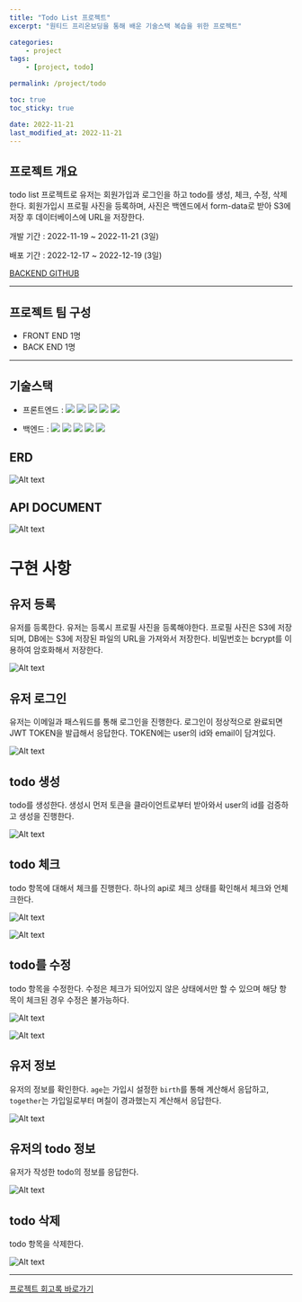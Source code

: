 ```yaml
---
title: "Todo List 프로젝트"
excerpt: "원티드 프리온보딩을 통해 배운 기술스택 복습을 위한 프로젝트"

categories:
    - project
tags:
    - [project, todo]

permalink: /project/todo

toc: true
toc_sticky: true

date: 2022-11-21
last_modified_at: 2022-11-21
---
```


## 프로젝트 개요
todo list 프로젝트로 유저는 회원가입과 로그인을 하고 todo를 생성, 체크, 수정, 삭제한다. 회원가입시 프로필 사진을 등록하며, 사진은 백엔드에서 form-data로 받아 S3에 저장 후 데이터베이스에 URL을 저장한다.

개발 기간 : 2022-11-19 ~ 2022-11-21 (3일)

배포 기간 : 2022-12-17 ~ 2022-12-19 (3일)

<!-- [FRONTEND GITHUB]() -->

[BACKEND GITHUB](https://github.com/sw1104/todo-server-api.git)

---

## 프로젝트 팀 구성

-   FRONT END 1명
-   BACK END 1명

---

## 기술스택

-   프론트엔드 :
    <img src="https://img.shields.io/badge/TypeScript-3178C6?style=flat-square&logo=TypeScript&logoColor=white"/></a> <img src="https://img.shields.io/badge/React.js-58c3cc?style=flat-square&logo=React&logoColor=white"/> <img src="https://img.shields.io/badge/ReactQuery-FF4154?style=flat-square&logo=ReactQuery&logoColor=white"/></a> <img src="https://img.shields.io/badge/recoil-1C1E21?style=flat-square&logo=recoil&logoColor=white"/></a> <img src="https://img.shields.io/badge/toast-515CE6?style=flat-square&logo=toast&logoColor=white"/></a>

-   백엔드 : 
    <img src="https://img.shields.io/badge/TypeScript-3178C6?style=flat-square&logo=TypeScript&logoColor=white"/></a> <img src="https://img.shields.io/badge/NestJs-E0234E?style=flat-square&logo=NestJs&logoColor=white"/></a> <img src="https://img.shields.io/badge/Mysql-E6B91E?style=flat-square&logo=MySql&logoColor=white"/></a> <img src="https://img.shields.io/badge/TypeOrm-262627?style=flat-square&logo=TypeOrm&logoColor=white"/></a> <img src="https://img.shields.io/badge/AmazonS3-569A31?style=flat-square&logo=AmazonS3&logoColor=white"/></a>

## ERD

![Alt text](../../assets/images/posts_img/project/2022-11-21-todo.png)



## API DOCUMENT

![Alt text](../../assets/images/posts_img/Project/2022-11-21-todo1.png)


# 구현 사항

## 유저 등록

유저를 등록한다. 유저는 등록시 프로필 사진을 등록해야한다. 프로필 사진은 S3에 저장되며, DB에는 S3에 저장된 파일의 URL을 가져와서 저장한다. 비밀번호는 bcrypt를 이용하여 암호화해서 저장한다.

![Alt text](../../assets/images/posts_img/Project/2022-11-21-todo2.png)


## 유저 로그인

유저는 이메일과 패스워드를 통해 로그인을 진행한다. 로그인이 정상적으로 완료되면 JWT TOKEN을 발급해서 응답한다. TOKEN에는 user의 id와 email이 담겨있다.

![Alt text](../../assets/images/posts_img/Project/2022-11-21-todo3.png)


## todo 생성

todo를 생성한다. 생성시 먼저 토큰을 클라이언트로부터 받아와서 user의 id를 검증하고 생성을 진행한다.

![Alt text](../../assets/images/posts_img/Project/2022-11-21-todo4.png)

## todo 체크

todo 항목에 대해서 체크를 진행한다. 하나의 api로 체크 상태를 확인해서 체크와 언체크한다. 

![Alt text](../../assets/images/posts_img/Project/2022-11-21-todo5.png)

![Alt text](../../assets/images/posts_img/Project/2022-11-21-todo6.png)

## todo를 수정

todo 항목을 수정한다. 수정은 체크가 되어있지 않은 상태에서만 할 수 있으며 해당 항목이 체크된 경우 수정은 불가능하다.

![Alt text](../../assets/images/posts_img/Project/2022-11-21-todo8.png)

![Alt text](../../assets/images/posts_img/Project/2022-11-21-todo9.png)

## 유저 정보

유저의 정보를 확인한다. `age`는 가입시 설정한 `birth`를 통해 계산해서 응답하고, `together`는 가입일로부터 며칠이 경과했는지 계산해서 응답한다.

![Alt text](../../assets/images/posts_img/Project/2022-11-21-todo10.png)


## 유저의 todo 정보

유저가 작성한 todo의 정보를 응답한다.

![Alt text](../../assets/images/posts_img/Project/2022-11-21-todo7.png)

## todo 삭제

todo 항목을 삭제한다. 

![Alt text](../../assets/images/posts_img/Project/2022-11-21-todo11.png)


---

[프로젝트 회고록 바로가기](https://sangwoo.dev/memoir/18)